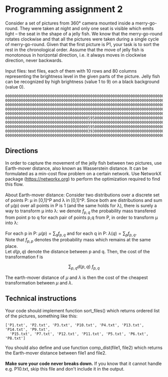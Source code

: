 # Programming assignment 2
Consider a set of pictures from 360° camera mounted inside a merry-go-round. They were taken at night and only one seat is visible which emits light – the seat in the shape of a jelly fish. We know that the merry-go-round rotates clockwise and that all the pictures were taken during a single cycle of merry-go-round. Given that the first picture is P1, your task is to sort the rest in the chronological order. Assume that the move of jelly fish is monotonous in horizontal direction, i.e. it always moves in clockwise direction, never backwards. \
\
Input files: text files, each of them with 10 rows and 80 columns representing the brightness level in the given parts of the picture. Jelly fish can be recognized by high brightness (value 1 to 9) on a black background (value 0).
```text
00000000000000000000000000000000000000000000000000000000000000000000000000000000
00000000000000000000000000000000000000000000000000000000000000000000000000000000
00000000000000000000000000000000000000000000000000000000000000000000000000000000
00000000000000000000000000000000000000000000000000000000000000000000000000000000
00000000000000000000000000000000000000000000000000000000000000000000000000000000
00000000000000000000000000000000000005950000000000000000000000000000000000000000
00000000000000000000000000000000000009990000000000000000000000000000000000000000
00000000000000000000000000000000000005950000000000000000000000000000000000000000
00000000000000000000000000000000000003930000000000000000000000000000000000000000
00000000000000000000000000000000000000000000000000000000000000000000000000000000
```
## Directions
In order to capture the movement of the jelly fish between two pictures, use Earth-mover distance, also known as Wasserstein distance. It can be formulated as a min-cost flow problem on a certain network. Use NetworkX package (https://networkx.org) to perform the optimization required to find this flow. \
\
About Earth-mover distance: Consider two distributions over a discrete set of points P: μ in [0,1]^P and λ in [0,1]^P. Since both are distributions and sum of μ(p) over all points in P is 1 (and the same holds for λ), there is surely a way to transform μ into λ: we denote $f_{p,q}$ the probability mass transfered from point p to q for each pair of points p,q from P, in order to transform μ into λ: \
\
For each p in P: $\mu(p) = \sum_{q} f_{p,q}$ and for each q in P: $\lambda(q) = \sum_{p} f_{p,q}$.
\
Note that $f_{p,p}$ denotes the probability mass which remains at the same place. \
Let $d(p,q)$ denote the distance between p and q. Then, the cost of the transformation f is

$$\sum_{p,q} d(p,q)\: f_{p,q}$$

The earth-mover distance of $\mu$ and $\lambda$ is then the cost of the cheapest transformation between $\mu$ and $\lambda$. 

## Technical instructions
Your code should implement function sort_files() which returns ordered list of the pictures, something like this:
```text
['P1.txt', 'P2.txt', 'P3.txt', 'P10.txt', 'P4.txt', 'P13.txt', 'P14.txt', 'P9.txt',
  'P15.txt', 'P7.txt', 'P12.txt', 'P11.txt', 'P5.txt', 'P6.txt', 'P8.txt'] 
```
You should also define and use function comp_dist(file1, file2) which returns the Earth-mover distance between file1 and file2. \
\
**Make sure your code never breaks down.** If you know that it cannot handle e.g. P10.txt, skip this file and don't include it in the output.
